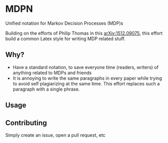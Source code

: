 # MDPN
Unified notation for Markov Decision Processes (MDP)s

Building on the efforts of Philip Thomas in this [arXiv:1512.09075](http://arxiv.org/abs/1512.09075), this effort build a common Latex style for writing MDP related stuff. 

## Why?
* Have a standard notation, to save everyone time (readers, writers) of anything related to MDPs and friends
* It is annoying to write the same paragraphs in every paper while trying to avoid self plagiarizing at the same time. This effort replaces such a paragraph with a single phrase.

## Usage


## Contributing
Simply create an issue, open a pull request, etc
